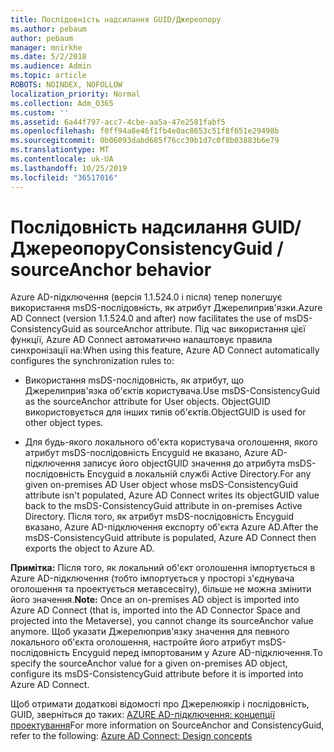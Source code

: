 ```yaml
---
title: Послідовність надсилання GUID/Джереопору
ms.author: pebaum
author: pebaum
manager: mnirkhe
ms.date: 5/2/2018
ms.audience: Admin
ms.topic: article
ROBOTS: NOINDEX, NOFOLLOW
localization_priority: Normal
ms.collection: Adm_O365
ms.custom: ''
ms.assetid: 6a44f797-acc7-4cbe-aa5a-47e2581fabf5
ms.openlocfilehash: f0ff94a8e46f1fb4e0ac8653c51f8f651e29498b
ms.sourcegitcommit: 0b06093dabd685f76cc39b1d7c0f8b03883b6e79
ms.translationtype: MT
ms.contentlocale: uk-UA
ms.lasthandoff: 10/25/2019
ms.locfileid: "36517016"
---
```

# <a name="consistencyguid--sourceanchor-behavior"></a><span data-ttu-id="e7105-102">Послідовність надсилання GUID/Джереопору</span><span class="sxs-lookup"><span data-stu-id="e7105-102">ConsistencyGuid / sourceAnchor behavior</span></span>

<span data-ttu-id="e7105-103">Azure AD-підключення (версія 1.1.524.0 і після) тепер полегшує використання msDS-послідовність, як атрибут Джерелиприв'язки.</span><span class="sxs-lookup"><span data-stu-id="e7105-103">Azure AD Connect (version 1.1.524.0 and after) now facilitates the use of msDS-ConsistencyGuid as sourceAnchor attribute.</span></span> <span data-ttu-id="e7105-104">Під час використання цієї функції, Azure AD Connect автоматично налаштовує правила синхронізації на:</span><span class="sxs-lookup"><span data-stu-id="e7105-104">When using this feature, Azure AD Connect automatically configures the synchronization rules to:</span></span>
  
- <span data-ttu-id="e7105-105">Використання msDS-послідовність, як атрибут, що Джерелиприв'язка об'єктів користувача.</span><span class="sxs-lookup"><span data-stu-id="e7105-105">Use msDS-ConsistencyGuid as the sourceAnchor attribute for User objects.</span></span> <span data-ttu-id="e7105-106">ObjectGUID використовується для інших типів об'єктів.</span><span class="sxs-lookup"><span data-stu-id="e7105-106">ObjectGUID is used for other object types.</span></span>
    
- <span data-ttu-id="e7105-107">Для будь-якого локального об'єкта користувача оголошення, якого атрибут msDS-послідовність Encyguid не вказано, Azure AD-підключення записує його objectGUID значення до атрибута msDS-послідовність Encyguid в локальній службі Active Directory.</span><span class="sxs-lookup"><span data-stu-id="e7105-107">For any given on-premises AD User object whose msDS-ConsistencyGuid attribute isn't populated, Azure AD Connect writes its objectGUID value back to the msDS-ConsistencyGuid attribute in on-premises Active Directory.</span></span> <span data-ttu-id="e7105-108">Після того, як атрибут msDS-послідовність Encyguid вказано, Azure AD-підключення експорту об'єкта Azure AD.</span><span class="sxs-lookup"><span data-stu-id="e7105-108">After the msDS-ConsistencyGuid attribute is populated, Azure AD Connect then exports the object to Azure AD.</span></span>
    
 <span data-ttu-id="e7105-109">**Примітка:** Після того, як локальний об'єкт оголошення імпортується в Azure AD-підключення (тобто імпортується у просторі з'єднувача оголошення та проектується метавсесвіту), більше не можна змінити його значення.</span><span class="sxs-lookup"><span data-stu-id="e7105-109">**Note:** Once an on-premises AD object is imported into Azure AD Connect (that is, imported into the AD Connector Space and projected into the Metaverse), you cannot change its sourceAnchor value anymore.</span></span> <span data-ttu-id="e7105-110">Щоб указати Джерелюприв'язку значення для певного локального об'єкта оголошення, настройте його атрибут msDS-послідовність Encyguid перед імпортованим у Azure AD-підключення.</span><span class="sxs-lookup"><span data-stu-id="e7105-110">To specify the sourceAnchor value for a given on-premises AD object, configure its msDS-ConsistencyGuid attribute before it is imported into Azure AD Connect.</span></span> 
  
<span data-ttu-id="e7105-111">Щоб отримати додаткові відомості про Джерелюякір і послідовність, GUID, зверніться до таких: [AZURE AD-підключення: концепції проектування](https://docs.microsoft.com/azure/active-directory/connect/active-directory-aadconnect-design-concepts)</span><span class="sxs-lookup"><span data-stu-id="e7105-111">For more information on SourceAnchor and ConsistencyGuid, refer to the following: [Azure AD Connect: Design concepts](https://docs.microsoft.com/azure/active-directory/connect/active-directory-aadconnect-design-concepts)</span></span>
  

